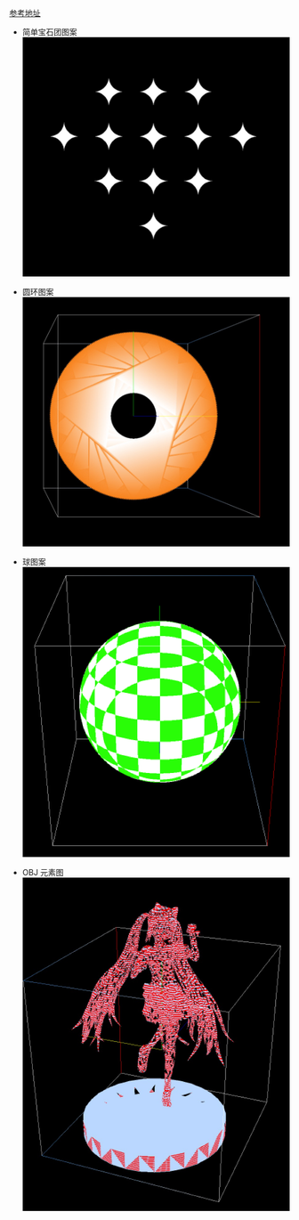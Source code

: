 [参考地址](#https://juejin.im/post/5c39af866fb9a049ea392c6e#heading-19)

- 简单宝石团图案
![宝石团](./app/src/main/res/drawable/treasure.jpeg)

- 圆环图案
![圆环](./app/src/main/res/drawable/ring.jpg)

- 球图案
![球](./app/src/main/res/drawable/ball.png)

- OBJ 元素图
![元素图](./app/src/main/res/drawable/obj.jpeg)
